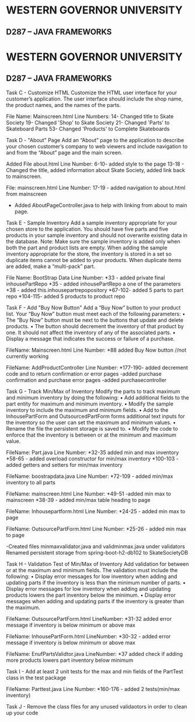 # WESTERN GOVERNOR UNIVERSITY 
## D287 – JAVA FRAMEWORKS

# WESTERN GOVERNOR UNIVERSITY 
## D287 – JAVA FRAMEWORKS

Task C - Customize HTML
Customize the HTML user interface for your customer’s application. The user interface should include the shop name, the product names, and the names of the parts.

File Name: Mainscreen.html
Line Numbers:
14- Changed title to Skate Society
19- Changed 'Shop' to Skate Society
21- Changed 'Parts' to Skateboard Parts
53- Changed 'Products' to Complete Skateboards

Task D - "About" Page
Add an “About” page to the application to describe your chosen customer’s company to web viewers and include navigation to and from the “About” page and the main screen.

Added File about.html
Line Number:
6-10- added style to the page
 13-18 - Changed the title, added information about Skate Society, added link back to mainscreen.

File: mainscreen.html
Line Number:
17-19 - added navigation to about.html from mainscreen
- Added AboutPageController.java to help with linking from about to main page. 



Task E - Sample Inventory
Add a sample inventory appropriate for your chosen store to the application. You should have five parts and five products in your sample inventory and should not overwrite existing data in the database. Note: Make sure the sample inventory is added only when both the part and product lists are empty. When adding the sample inventory appropriate for the store, the inventory is stored in a set so duplicate items cannot be added to your products. When duplicate items are added, make a “multi-pack” part.

File Name: BootStrap Data
Line Number:
*33 - added private final inhousePartRepo
*35 - added inhousePartRepo a one of the parameters 
*38 - added this.inhousepartrepopository
*67-102- added 5 parts to part repo
*104-115- added 5 products to product repo

Task F - Add "Buy Now Button"
Add a “Buy Now” button to your product list. Your “Buy Now” button must meet each of the following parameters: • The “Buy Now” button must be next to the buttons that update and delete products. • The button should decrement the inventory of that product by one. It should not affect the inventory of any of the associated parts. • Display a message that indicates the success or failure of a purchase.

FileName: Mainscreen.html
Line Number: 
*88 added Buy Now button //not currently working

FileName: AddProductController
Line Number:
*177-190- added decrement code and to return confirmation or error pages
-added purchase confirmation and purchase error pages
-added purchasecontroller 


Task G - Track Min/Max of Inventory
Modify the parts to track maximum and minimum inventory by doing the following: • Add additional fields to the part entity for maximum and minimum inventory. • Modify the sample inventory to include the maximum and minimum fields. • Add to the InhousePartForm and OutsourcedPartForm forms additional text inputs for the inventory so the user can set the maximum and minimum values. • Rename the file the persistent storage is saved to. • Modify the code to enforce that the inventory is between or at the minimum and maximum value.

FileName: Part.java
Line Number:
*32-35 added min and max inventory
*58-65 - added overload constructor for min/max inventory
*100-103 - added getters and setters for min/max inventory

FileName: boostrapdata.java
Line Number:
*72-109 - added min/max inventory to all parts

FileName: mainscreen.html
Line Number:
*49-51 -added min max to mainscreen
*38-39 - added min/max table heading to page


FileName: Inhousepartform.html
Line Number:
*24-25 - added min max to page

FileName: OutsourcePartForm.html
Line Number:
*25-26 - added min max to page

-Created files minmaxvalidator.java and validminmax.java under validators
Renamed persistent storage from spring-boot-h2-db102 to SkateSocietyDB


Task H - Validation Test of Min/Max of Inventory
Add validation for between or at the maximum and minimum fields. The validation must include the following: • Display error messages for low inventory when adding and updating parts if the inventory is less than the minimum number of parts. • Display error messages for low inventory when adding and updating products lowers the part inventory below the minimum. • Display error messages when adding and updating parts if the inventory is greater than the maximum.

FileName: OutsourcePartForm.html
LineNumber:
*31-32 added error message if inventory is below minimum or above max

FileName: InhousePartForm.html
LineNumber:
*30-32 - added error message if inventory is below minimum or above max


FileName: EnufPartsValidtor.java
LineNumber:
*37 added check if adding more products lowers part inventory below minimum


Task I - Add at least 2 unit tests for the max and min fields of the PartTest class in the test package

FileName: Parttest.java
Line Number:
*160-176 - added 2 tests(min/max inventory)


Task J - Remove the class files for any unused validaotors in order to clean up your code



